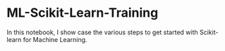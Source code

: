 # ML-Scikit-Learn-Training
In this notebook, I show case the various steps to get started with Scikit-learn for Machine Learning. 
